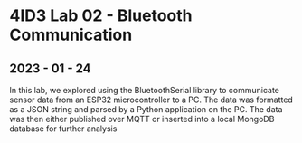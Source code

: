 <h1> 4ID3 Lab 02 - Bluetooth Communication</h1>
<h2>2023 - 01 - 24</h2>
In this lab, we explored using the BluetoothSerial library to
communicate sensor data from an ESP32 microcontroller to a PC.
The data was formatted as a JSON string and parsed by a Python
application on the PC. The data was then either published over
MQTT or inserted into a local MongoDB database for further analysis
